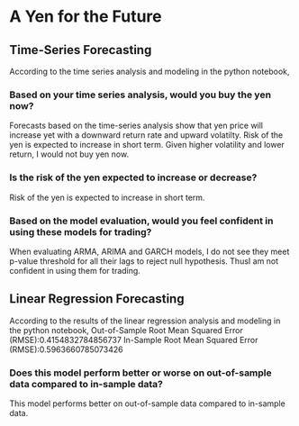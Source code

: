 # A Yen for the Future

## Time-Series Forecasting
According to the time series analysis and modeling in the python notebook, 

### Based on your time series analysis, would you buy the yen now?
Forecasts based on the time-series analysis show that yen price will increase yet with a downward return rate and upward volatilty. Risk of the yen is expected to increase in short term. Given higher volatility and lower return, I would not buy yen now.

### Is the risk of the yen expected to increase or decrease?
Risk of the yen is expected to increase in short term. 

### Based on the model evaluation, would you feel confident in using these models for trading?
When evaluating ARMA, ARIMA and GARCH models, I do not see they meet p-value threshold for all their lags to reject null hypothesis. ThusI am not confident in using them for trading.


## Linear Regression Forecasting

According to the results of the linear regression analysis and modeling in the python notebook, 
Out-of-Sample Root Mean Squared Error (RMSE):0.4154832784856737
In-Sample Root Mean Squared Error (RMSE):0.5963660785073426

### Does this model perform better or worse on out-of-sample data compared to in-sample data?
This model performs better on out-of-sample data compared to in-sample data.
